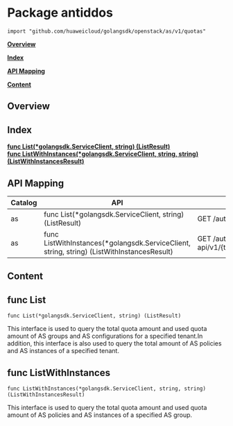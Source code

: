 # Package antiddos
    import "github.com/huaweicloud/golangsdk/openstack/as/v1/quotas"
**[Overview](#overview)**  

**[Index](#index)**  

**[API Mapping](#api-mapping)**  

**[Content](#content)**  

## Overview


## Index
**[func List(*golangsdk.ServiceClient, string) (ListResult)](#func-list)**  
**[func ListWithInstances(*golangsdk.ServiceClient, string, string) (ListWithInstancesResult)](#func-listwithinstances)**  
## API Mapping
|Catalog|API|EndPoint|
|----|---|--------|
|as|func List(*golangsdk.ServiceClient, string) (ListResult)|GET /autoscaling-api/v1/{tenant_id}/quotas|
|as|func ListWithInstances(*golangsdk.ServiceClient, string, string) (ListWithInstancesResult)|GET /autoscaling-api/v1/{tenant_id}/quotas/{scaling_group_id}|
## Content
## func List
    func List(*golangsdk.ServiceClient, string) (ListResult)  
This interface is used to query the total quota amount and used quota amount of AS groups and AS configurations for a specified tenant.In addition, this interface is also used to query the total amount of AS policies and AS instances of a specified tenant.
## func ListWithInstances
    func ListWithInstances(*golangsdk.ServiceClient, string, string) (ListWithInstancesResult)  
This interface is used to query the total quota amount and used quota amount of AS policies and AS instances of a specified AS group.
